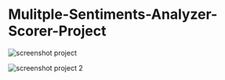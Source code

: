 # Mulitple-Sentiments-Analyzer-Scorer-Project

![screenshot project](https://user-images.githubusercontent.com/72307225/226586501-710daafa-76ff-4e54-ab1f-a722c0ece196.png)

![screenshot project 2](https://user-images.githubusercontent.com/72307225/226586539-c8d56fd6-8d14-4cc0-bdc7-d8c3bdbe4200.png)
